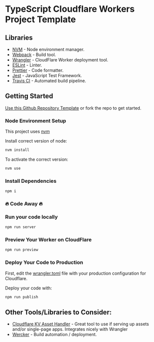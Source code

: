 # TypeScript Cloudflare Workers Project Template

## Libraries

* [NVM](https://github.com/nvm-sh/nvm) - Node environment manager.
* [Webpack](https://webpack.js.org/) - Build tool.
* [Wrangler]() - CloudFlare Worker deployment tool.
* [ESLint](https://eslint.org/) - Linter.
* [Prettier](https://prettier.io/) - Code formatter.
* [Jest](https://jestjs.io/) - JavaScript Test Framework.
* [Travis CI](https://travis-ci.org/) - Automated build pipeline.


## Getting Started

[Use this Github Repository Template](https://github.com/50onred/cloudflare-worker-typescript-template/generate) or fork the repo to get started.


### Node Environment Setup

This project uses [nvm](https://github.com/nvm-sh/nvm/blob/master/README.md)

Install correct version of node:

```bash
nvm install
```

To activate the correct version:

```bash
nvm use
```

### Install Dependencies

```bash
npm i
```

### :fire: Code Away :fire:

### Run your code locally

```bash
npm run server
```

### Preview Your Worker on CloudFlare

```bash
npm run preview
```

### Deploy Your Code to Production

First, edit the [wrangler.toml](wrangler.toml) file with your production configuration for Cloudflare.

Deploy your code with:

```bash
npm run publish
```

## Other Tools/Libraries to Consider:

* [Cloudflare KV Asset Handler](https://github.com/cloudflare/kv-asset-handler) - Great tool to use if serving up assets and/or single-page apps. Integrates nicely with Wrangler
* [Wercker](https://app.wercker.com/) - Build automation / deployment.
